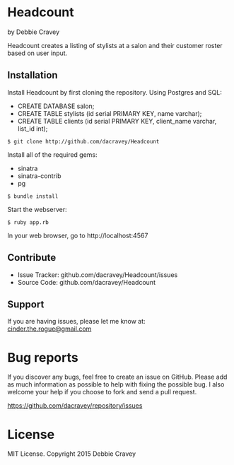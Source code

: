 Headcount
========

by Debbie Cravey

Headcount creates a listing of stylists at a salon and their customer roster based on user input.

Installation
------------

Install Headcount by first cloning the repository.
Using Postgres and SQL:
* CREATE DATABASE salon;
* CREATE TABLE stylists (id serial PRIMARY KEY, name varchar);
* CREATE TABLE clients (id serial PRIMARY KEY, client_name varchar, list_id int);


```
$ git clone http://github.com/dacravey/Headcount
```

Install all of the required gems:
* sinatra
* sinatra-contrib
* pg
```
$ bundle install
```

Start the webserver:
```
$ ruby app.rb
```

In your web browser, go to http://localhost:4567

Contribute
----------
- Issue Tracker: github.com/dacravey/Headcount/issues
- Source Code: github.com/dacravey/Headcount

Support
-------

If you are having issues, please let me know at: cinder.the.rogue@gmail.com

Bug reports
===========

If you discover any bugs, feel free to create an issue on GitHub. Please add as much information as possible to help with fixing the possible bug. I also welcome your help if you choose to fork and send a pull request.

https://github.com/dacravey/repository/issues

License
=======

MIT License. Copyright 2015 Debbie Cravey
